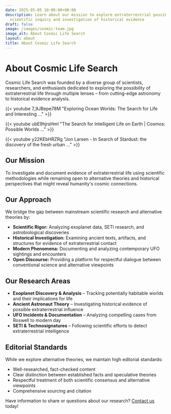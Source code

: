 ```yaml
---
date: 2025-05-05 10:00:00+00:00
description: Learn about our mission to explore extraterrestrial possibilities through
  scientific inquiry and investigation of historical evidence
draft: false
image: /images/cosmic-team.jpg
image_alt: About Cosmic Life Search
layout: about
title: About Cosmic Life Search
---
```


# About Cosmic Life Search

Cosmic Life Search was founded by a diverse group of scientists, researchers, and enthusiasts dedicated to exploring the possibility of extraterrestrial life through multiple lenses – from cutting-edge astronomy to historical evidence analysis.


{{< youtube 7_9JBepe78M "Exploring Ocean Worlds: The Search for Life and Interesting ..." >}}

{{< youtube ubE9hjrsHmI "The Search for Intelligent Life on Earth | Cosmos: Possible Worlds ..." >}}

{{< youtube y22KEbHRZRg "Jon Larsen - In Search of Stardust: the discovery of the fresh urban ..." >}}

## Our Mission

To investigate and document evidence of extraterrestrial life using scientific methodologies while remaining open to alternative theories and historical perspectives that might reveal humanity's cosmic connections.

## Our Approach

We bridge the gap between mainstream scientific research and alternative theories by:

- **Scientific Rigor:** Analyzing exoplanet data, SETI research, and astrobiological discoveries
- **Historical Investigation:** Examining ancient texts, artifacts, and structures for evidence of extraterrestrial contact
- **Modern Phenomena:** Documenting and analyzing contemporary UFO sightings and encounters
- **Open Discourse:** Providing a platform for respectful dialogue between conventional science and alternative viewpoints

## Our Research Areas

- **Exoplanet Discovery & Analysis** – Tracking potentially habitable worlds and their implications for life
- **Ancient Astronaut Theory** – Investigating historical evidence of possible extraterrestrial influence
- **UFO Incidents & Documentation** – Analyzing compelling cases from Roswell to modern day
- **SETI & Technosignatures** – Following scientific efforts to detect extraterrestrial intelligence

## Editorial Standards

While we explore alternative theories, we maintain high editorial standards:

- Well-researched, fact-checked content
- Clear distinction between established facts and speculative theories
- Respectful treatment of both scientific consensus and alternative viewpoints
- Comprehensive sourcing and citation

Have information to share or questions about our research? [Contact us](/contact) today!